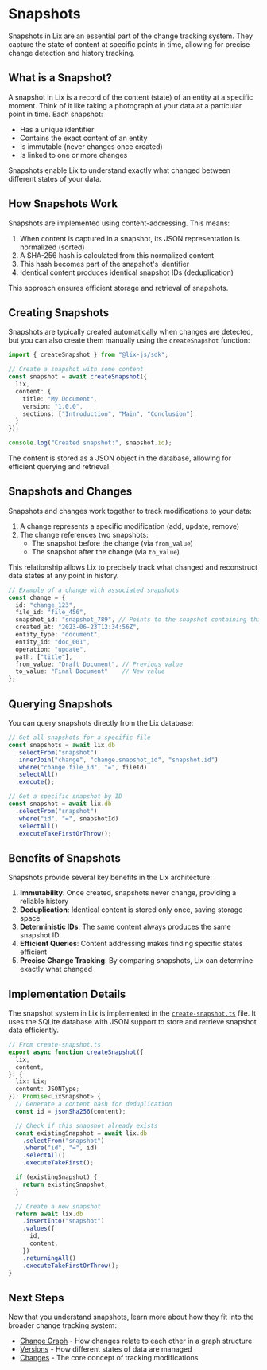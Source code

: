 # Snapshots

Snapshots in Lix are an essential part of the change tracking system. They capture the state of content at specific points in time, allowing for precise change detection and history tracking.

## What is a Snapshot?

A snapshot in Lix is a record of the content (state) of an entity at a specific moment. Think of it like taking a photograph of your data at a particular point in time. Each snapshot:

- Has a unique identifier
- Contains the exact content of an entity
- Is immutable (never changes once created)
- Is linked to one or more changes

Snapshots enable Lix to understand exactly what changed between different states of your data.

## How Snapshots Work

Snapshots are implemented using content-addressing. This means:

1. When content is captured in a snapshot, its JSON representation is normalized (sorted)
2. A SHA-256 hash is calculated from this normalized content
3. This hash becomes part of the snapshot's identifier
4. Identical content produces identical snapshot IDs (deduplication)

This approach ensures efficient storage and retrieval of snapshots.

## Creating Snapshots

Snapshots are typically created automatically when changes are detected, but you can also create them manually using the `createSnapshot` function:

```typescript
import { createSnapshot } from "@lix-js/sdk";

// Create a snapshot with some content
const snapshot = await createSnapshot({
  lix,
  content: {
    title: "My Document",
    version: "1.0.0",
    sections: ["Introduction", "Main", "Conclusion"]
  }
});

console.log("Created snapshot:", snapshot.id);
```

The content is stored as a JSON object in the database, allowing for efficient querying and retrieval.

## Snapshots and Changes

Snapshots and changes work together to track modifications to your data:

1. A change represents a specific modification (add, update, remove)
2. The change references two snapshots:
   - The snapshot before the change (via `from_value`)
   - The snapshot after the change (via `to_value`)

This relationship allows Lix to precisely track what changed and reconstruct data states at any point in history.

```typescript
// Example of a change with associated snapshots
const change = {
  id: "change_123",
  file_id: "file_456",
  snapshot_id: "snapshot_789", // Points to the snapshot containing this change
  created_at: "2023-06-23T12:34:56Z",
  entity_type: "document",
  entity_id: "doc_001",
  operation: "update",
  path: ["title"],
  from_value: "Draft Document", // Previous value
  to_value: "Final Document"    // New value
};
```

## Querying Snapshots

You can query snapshots directly from the Lix database:

```typescript
// Get all snapshots for a specific file
const snapshots = await lix.db
  .selectFrom("snapshot")
  .innerJoin("change", "change.snapshot_id", "snapshot.id")
  .where("change.file_id", "=", fileId)
  .selectAll()
  .execute();

// Get a specific snapshot by ID
const snapshot = await lix.db
  .selectFrom("snapshot")
  .where("id", "=", snapshotId)
  .selectAll()
  .executeTakeFirstOrThrow();
```

## Benefits of Snapshots

Snapshots provide several key benefits in the Lix architecture:

1. **Immutability**: Once created, snapshots never change, providing a reliable history
2. **Deduplication**: Identical content is stored only once, saving storage space
3. **Deterministic IDs**: The same content always produces the same snapshot ID
4. **Efficient Queries**: Content addressing makes finding specific states efficient
5. **Precise Change Tracking**: By comparing snapshots, Lix can determine exactly what changed

## Implementation Details

The snapshot system in Lix is implemented in the [`create-snapshot.ts`](https://github.com/opral/monorepo/blob/main/packages/lix-sdk/src/snapshot/create-snapshot.ts) file. It uses the SQLite database with JSON support to store and retrieve snapshot data efficiently.

```typescript
// From create-snapshot.ts
export async function createSnapshot({
  lix,
  content,
}: {
  lix: Lix;
  content: JSONType;
}): Promise<LixSnapshot> {
  // Generate a content hash for deduplication
  const id = jsonSha256(content);

  // Check if this snapshot already exists
  const existingSnapshot = await lix.db
    .selectFrom("snapshot")
    .where("id", "=", id)
    .selectAll()
    .executeTakeFirst();

  if (existingSnapshot) {
    return existingSnapshot;
  }

  // Create a new snapshot
  return await lix.db
    .insertInto("snapshot")
    .values({
      id,
      content,
    })
    .returningAll()
    .executeTakeFirstOrThrow();
}
```

## Next Steps

Now that you understand snapshots, learn more about how they fit into the broader change tracking system:

- [Change Graph](./change-graph) - How changes relate to each other in a graph structure
- [Versions](./versions) - How different states of data are managed
- [Changes](./changes) - The core concept of tracking modifications